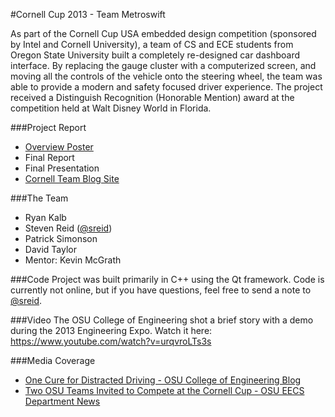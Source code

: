 #Cornell Cup 2013 - Team Metroswift

As part of the Cornell Cup USA embedded design competition (sponsored by Intel and Cornell University), a team of CS and ECE students from Oregon State University built a completely re-designed car dashboard interface. By replacing the gauge cluster with a computerized screen, and moving all the controls of the vehicle onto the steering wheel, the team was able to provide a modern and safety focused driver experience. The project received a Distinguish Recognition (Honorable Mention) award at the competition held at Walt Disney World in Florida.

###Project Report
- [Overview Poster](metroswift_poster.pdf?raw=true)
- Final Report
- Final Presentation
- [Cornell Team Blog Site](http://blogs.cornell.edu/cornellcup2013metroswift/)

###The Team
- Ryan Kalb
- Steven Reid ([@sreid](https://github.com/sreid))
- Patrick Simonson
- David Taylor
- Mentor: Kevin McGrath

###Code
Project was built primarily in C++ using the Qt framework. Code is currently not online, but if you have questions, feel free to send a note to [@sreid](https://github.com/sreid).

###Video
The OSU College of Engineering shot a brief story with a demo during the 2013 Engineering Expo. Watch it here:  
https://www.youtube.com/watch?v=urqvroLTs3s

###Media Coverage
- [One Cure for Distracted Driving - OSU College of Engineering Blog](http://blogs.oregonstate.edu/engineering/2013/06/14/one-cure-for-distracted-driving/)
- [Two OSU Teams Invited to Compete at the Cornell Cup - OSU EECS Department News](http://eecs.oregonstate.edu/two-osu-teams-invited-to-compete-at-the-cornell-cup)
